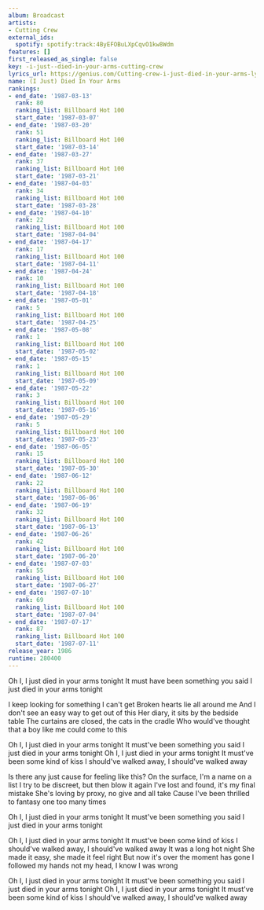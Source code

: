 ```yaml
---
album: Broadcast
artists:
- Cutting Crew
external_ids:
  spotify: spotify:track:4ByEFOBuLXpCqvO1kw8Wdm
features: []
first_released_as_single: false
key: -i-just--died-in-your-arms-cutting-crew
lyrics_url: https://genius.com/Cutting-crew-i-just-died-in-your-arms-lyrics
name: (I Just) Died In Your Arms
rankings:
- end_date: '1987-03-13'
  rank: 80
  ranking_list: Billboard Hot 100
  start_date: '1987-03-07'
- end_date: '1987-03-20'
  rank: 51
  ranking_list: Billboard Hot 100
  start_date: '1987-03-14'
- end_date: '1987-03-27'
  rank: 37
  ranking_list: Billboard Hot 100
  start_date: '1987-03-21'
- end_date: '1987-04-03'
  rank: 34
  ranking_list: Billboard Hot 100
  start_date: '1987-03-28'
- end_date: '1987-04-10'
  rank: 22
  ranking_list: Billboard Hot 100
  start_date: '1987-04-04'
- end_date: '1987-04-17'
  rank: 17
  ranking_list: Billboard Hot 100
  start_date: '1987-04-11'
- end_date: '1987-04-24'
  rank: 10
  ranking_list: Billboard Hot 100
  start_date: '1987-04-18'
- end_date: '1987-05-01'
  rank: 5
  ranking_list: Billboard Hot 100
  start_date: '1987-04-25'
- end_date: '1987-05-08'
  rank: 1
  ranking_list: Billboard Hot 100
  start_date: '1987-05-02'
- end_date: '1987-05-15'
  rank: 1
  ranking_list: Billboard Hot 100
  start_date: '1987-05-09'
- end_date: '1987-05-22'
  rank: 3
  ranking_list: Billboard Hot 100
  start_date: '1987-05-16'
- end_date: '1987-05-29'
  rank: 5
  ranking_list: Billboard Hot 100
  start_date: '1987-05-23'
- end_date: '1987-06-05'
  rank: 15
  ranking_list: Billboard Hot 100
  start_date: '1987-05-30'
- end_date: '1987-06-12'
  rank: 22
  ranking_list: Billboard Hot 100
  start_date: '1987-06-06'
- end_date: '1987-06-19'
  rank: 32
  ranking_list: Billboard Hot 100
  start_date: '1987-06-13'
- end_date: '1987-06-26'
  rank: 42
  ranking_list: Billboard Hot 100
  start_date: '1987-06-20'
- end_date: '1987-07-03'
  rank: 55
  ranking_list: Billboard Hot 100
  start_date: '1987-06-27'
- end_date: '1987-07-10'
  rank: 69
  ranking_list: Billboard Hot 100
  start_date: '1987-07-04'
- end_date: '1987-07-17'
  rank: 87
  ranking_list: Billboard Hot 100
  start_date: '1987-07-11'
release_year: 1986
runtime: 280400
---
```

Oh I, I just died in your arms tonight
It must have been something you said
I just died in your arms tonight


I keep looking for something I can't get
Broken hearts lie all around me
And I don't see an easy way to get out of this
Her diary, it sits by the bedside table
The curtains are closed, the cats in the cradle
Who would've thought that a boy like me could come to this


Oh I, I just died in your arms tonight
It must've been something you said
I just died in your arms tonight
Oh I, I just died in your arms tonight
It must've been some kind of kiss
I should've walked away, I should've walked away


Is there any just cause for feeling like this?
On the surface, I'm a name on a list
I try to be discreet, but then blow it again
I've lost and found, it's my final mistake
She's loving by proxy, no give and all take
Cause I've been thrilled to fantasy one too many times

Oh I, I just died in your arms tonight
It must've been something you said
I just died in your arms tonight


Oh I, I just died in your arms tonight
It must've been some kind of kiss
I should've walked away, I should've walked away
It was a long hot night
She made it easy, she made it feel right
But now it's over the moment has gone
I followed my hands not my head, I know I was wrong

Oh I, I just died in your arms tonight
It must've been something you said
I just died in your arms tonight
Oh I, I just died in your arms tonight
It must've been some kind of kiss
I should've walked away, I should've walked away
